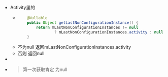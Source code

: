 - Activity里的
	- ```java
	      @Nullable
	      public Object getLastNonConfigurationInstance() {
	          return mLastNonConfigurationInstances != null
	                  ? mLastNonConfigurationInstances.activity : null;
	      }
	  ```
	- 不为null  返回mLastNonConfigurationInstances.activity
	- 否则 返回null
-
- > 第一次获取肯定 为null